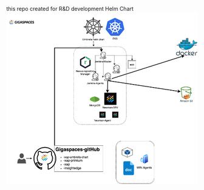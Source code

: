 this repo created for R&D development Helm Chart
![Build flow xap R&D](https://github.com/Gigaspaces/xap-umbrella-chart/blob/main/CI/CD%20flow%20GigaSpaces%20R%26D.drawio.png)
